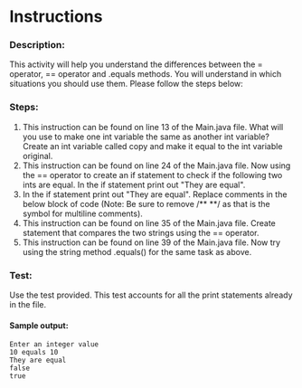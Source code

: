 # Instructions  

### Description:
This activity will help you understand the differences between the = operator, == operator and .equals methods. You will understand in which situations you should use them.
Please follow the steps below:

### Steps:
1. This instruction can be found on line 13 of the Main.java file. What will you use to make one int variable the same as another int variable? Create an int variable called copy and make it equal to the int variable original.
2. This instruction can be found on line 24 of the Main.java file. Now using the == operator to create an if statement to check if the following two ints are equal. In the if statement print out "They are equal".
3. In the if statement print out "They are equal". Replace comments in the below block of code (Note: Be sure to remove /** **/ as that is the symbol for multiline comments).
4. This instruction can be found on line 35 of the Main.java file. Create statement that compares the two strings using the == operator.
5. This instruction can be found on line 39 of the Main.java file. Now try using the string method .equals() for the same task as above.


### Test:
Use the test provided. This test accounts for all the print statements already in the file.

#### Sample output:
```
Enter an integer value
10 equals 10
They are equal
false
true
```